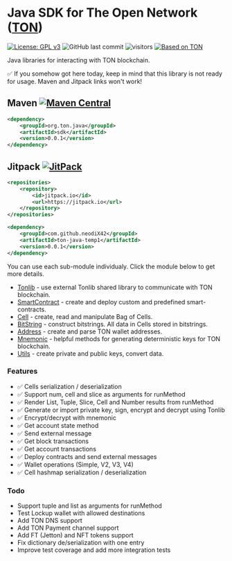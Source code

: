 # Java SDK for The Open Network ([TON])
[![License: GPL v3](https://img.shields.io/badge/License-GPLv3-blue.svg)](https://www.gnu.org/licenses/gpl-3.0)
![GitHub last commit](https://img.shields.io/github/last-commit/neodiX42/ton-java-temp1)
![visitors](https://visitor-badge.glitch.me/badge?page_id=neodiX42.ton-java-temp1.readme&left_color=gray&right_color=red)
[![Based on TON][ton-svg]][ton]

Java libraries for interacting with TON blockchain.

✅ If you somehow got here today, keep in mind that this library is not ready for usage. 
Maven and Jitpack links won't work!

## Maven [![Maven Central][maven-central-svg]][maven-central]

```xml
<dependency>
    <groupId>org.ton.java</groupId>
    <artifactId>sdk</artifactId>
    <version>0.0.1</version>
</dependency>
```

## Jitpack [![JitPack][jitpack-svg]][jitpack]

```xml
<repositories>
    <repository>
        <id>jitpack.io</id>
        <url>https://jitpack.io</url>
    </repository>
</repositories>
```
```xml
<dependency>
    <groupId>com.github.neodiX42</groupId>
    <artifactId>ton-java-temp1</artifactId>
    <version>0.0.1</version>
</dependency>
```

You can use each sub-module individualy. Click the module below to get more details.
* [Tonlib](tonlib/README.md) - use external Tonlib shared library to communicate with TON blockchain.
* [SmartContract](smartcontract/README.md) - create and deploy custom and predefined smart-contracts. 
* [Cell](cell/README.md) - create, read and manipulate Bag of Cells.
* [BitString](bitstring/README.md) - construct bitstrings. All data in Cells stored in bitstrings.
* [Address](address/README.md) - create and parse TON wallet addresses.
* [Mnemonic](mnemonic/README.md) - helpful methods for generating deterministic keys for TON blockchain.
* [Utils](utils/README.md) - create private and public keys, convert data.

### Features

* ✅ Cells serialization / deserialization
* ✅ Support num, cell and slice as arguments for runMethod
* ✅ Render List, Tuple, Slice, Cell and Number results from runMethod
* ✅ Generate or import private key, sign, encrypt and decrypt using Tonlib
* ✅ Encrypt/decrypt with mnemonic
* ✅ Get account state method
* ✅ Send external message
* ✅ Get block transactions
* ✅ Get account transactions
* ✅ Deploy contracts and send external messages
* ✅ Wallet operations (Simple, V2, V3, V4)
* ✅ Cell hashmap serialization / deserialization
### Todo 
* Support tuple and list as arguments for runMethod
* Test Lockup wallet with allowed destinations
* Add TON DNS support
* Add TON Payment channel support
* Add FT (Jetton) and NFT tokens support
* Fix dictionary de/serialization with one entry
* Improve test coverage and add more integration tests

<!-- Badges -->

[maven-central-svg]: https://img.shields.io/maven-central/v/org.ton.java/sdk
[maven-central]: https://mvnrepository.com/artifact/org.ton.java/sdk
[jitpack-svg]: https://jitpack.io/v/neodiX42/ton-java.svg
[jitpack]: https://jitpack.io/#neodiX42/ton-java/sdk
[ton-svg]: https://img.shields.io/badge/Based%20on-TON-blue
[ton]: https://ton.org